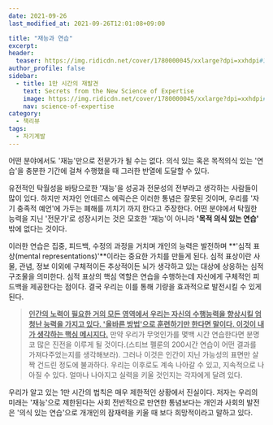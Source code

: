 ```yaml
---
date: 2021-09-26
last_modified_at: 2021-09-26T12:01:08+09:00

title: "재능과 연습"
excerpt:
header:
  teaser: https://img.ridicdn.net/cover/1780000045/xxlarge?dpi=xxhdpi#1
author_profile: false
sidebar:
  - title: 1만 시간의 재발견
    text: Secrets from the New Science of Expertise
    image: https://img.ridicdn.net/cover/1780000045/xxlarge?dpi=xxhdpi#1
    nav: science-of-expertise
category:
  - 책리뷰
tags:
  - 자기계발
---
```

어떤 분야에서도 '재능'만으로 전문가가 될 수는 없다. 의식 있는 혹은 목적의식 있는 '연습'을 충분한 기간에 걸쳐 수행했을 때 그러한 반열에 도달할 수 있다. 

유전적인 탁월성을 바탕으로한 '재능'을 성공과 전문성의 전부라고 생각하는 사람들이 많이 있다. 하지만 저자인 안데르스 에릭슨은 이러한 통념은 잘못된 것이며, 우리를 '자기 충족적 예언'에 가두는 폐해를 끼치기 까지 한다고 주장한다. 어떤 분야에서 탁월한 능력을 지닌 '전문가'로 성장시키는 것은 모호한 '재능'이 아니라 **'목적 의식 있는 연습'** 밖에 없다는 것이다. 

이러한 연습은 집중, 피드백, 수정의 과정을 거치며 개인의 능력은 발전하며 **'심적 표상(mental representations)'**이라는 중요한 가치를 만들게 된다. 심적 표상이란 사물, 관념, 정보 이외에 구체적이든 추상적이든 뇌가 생각하고 있는 대상에 상응하는 심적 구조물을 의미한다. 심적 표상의 핵심 역할은 연습을 수행하는데 자신에게 구체적인 피드백을 제공한다는 점이다. 결국 우리는 이를 통해 기량을 효과적으로 발전시킬 수 있게 된다. 

> **<u>인간의 노력이 필요한 거의 모든 영역에서 우리는 자신의 수행능력을 향상시킬 엄청난 능력을 가지고 있다. '올바른 방법'으로 훈련하기만 한다면 말이다. 이것이 내가 생각하는 핵심 메시지다.</u>** 만약 우리가 무엇인가를 몇백 시간 연습한다면 분명코 많은 진전을 이루게 될 것이다.(스티브 펠룬의 200시간 연습이 어떤 결과를 가져다주었는지를 생각해보라). 그러나 이것은 인간이 지닌 가능성의 표면만 살짝 건드린 정도에 불과하다. 우리는 이후로도 계속 나아갈 수 있고, 지속적으로 나아질 수 있다. 얼마나 나아지고 실력을 키울 것인지는 각자에게 달려 있다.

우리가 알고 있는 1만 시간의 법칙은 매우 제한적인 상황에서 진실이다. 저자는 우리의 미래는 '재능'으로 제한된다는 사회 전반적으로 만연한 통념보다는 개인과 사회의 발전은 '의식 있는 연습'으로 개개인의 잠재력을 키울 때 보다 희망적이라고 말하고 있다. 

<img src="https://images.unsplash.com/photo-1604948501466-4e9c339b9c24?ixid=MnwxMjA3fDB8MHxwaG90by1wYWdlfHx8fGVufDB8fHx8&ixlib=rb-1.2.1&auto=format&fit=crop&w=2070&q=80" class="align-center" alt="">